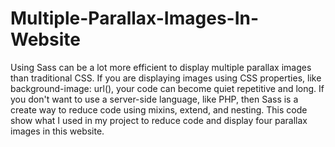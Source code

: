 # Multiple-Parallax-Images-In-Website

Using Sass can be a lot more efficient to display multiple parallax images than traditional CSS. If you are displaying images using CSS properties, 
like background-image: url(), your code can become quiet repetitive and long. If you don't want to use a server-side language, like PHP, then 
Sass is a create way to reduce code using mixins, extend, and nesting. This code show what I used in my project to reduce code and display four 
parallax images in this website. 
